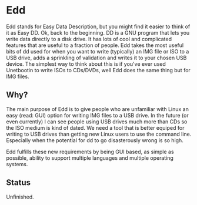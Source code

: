 # Edd
Edd stands for Easy Data Description, but you might find it easier to think of it as Easy DD. Ok, back to the beginning. DD is a GNU program that lets you write data directly to a disk drive. It has lots of cool and complicated features that are useful to a fraction of people. Edd takes the most useful bits of dd used for when you want to write (typically) an IMG file or ISO to a USB drive, adds a sprinkling of validation and writes it to your chosen USB device. The simplest way to think about this is if you've ever used Unetbootin to write ISOs to CDs/DVDs, well Edd does the same thing but for IMG files.
## Why?
The main purpose of Edd is to give people who are unfamiliar with Linux an easy (read: GUI) option for writing IMG files to a USB drive. In the future (or even currently) I can see people using USB drives much more than CDs so the ISO medium is kind of dated. We need a tool that is better equiped for writing to USB drives than getting new Linux users to use the command line. Especially when the potential for dd to go disasterously wrong is so high.

Edd fulfills these new requirements by being GUI based, as simple as possible, ability to support multiple languages and multiple operating systems.

## Status
Unfinished.
